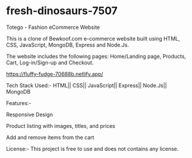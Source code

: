 # fresh-dinosaurs-7507


Totego - Fashion eCommerce Website

This is a clone of Bewkoof.com e-commerce website built using HTML, CSS, JavaScript, MongoDB, Express and Node.Js.

The website includes the following pages: Home/Landing page, Products, Cart, Log-in/Sign-up and Checkout.

https://fluffy-fudge-70688b.netlify.app/

Tech Stack Used:- HTML|| CSS|| JavaScript|| Express|| Node.Js|| MongoDB

Features:-

Responsive Design

Product listing with images, titles, and prices

Add and remove items from the cart

License:- This project is free to use and does not contains any license.
